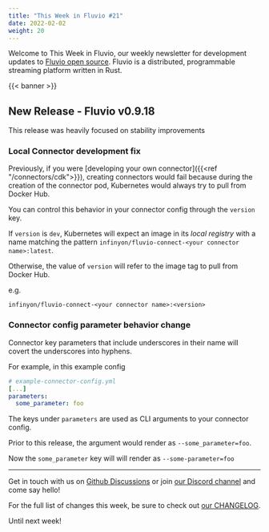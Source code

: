 ```yaml
---
title: "This Week in Fluvio #21"
date: 2022-02-02
weight: 20
---
```

Welcome to This Week in Fluvio, our weekly newsletter
for development updates to [Fluvio open source]. Fluvio is a distributed,
programmable streaming platform written in Rust.

{{< banner >}}

## New Release - Fluvio v0.9.18

This release was heavily focused on stability improvements

### Local Connector development fix

Previously, if you were [developing your own connector]({{<ref "/connectors/cdk">}}), creating connectors would fail because during the creation of the connector pod, Kubernetes would always try to pull from Docker Hub.

You can control this behavior in your connector config through the `version` key. 

If `version` is `dev`, Kubernetes will expect an image in its *local registry* with a name matching the pattern `infinyon/fluvio-connect-<your connector name>:latest`.

Otherwise, the value of `version` will refer to the image tag to pull from Docker Hub.

e.g.
```shell
infinyon/fluvio-connect-<your connector name>:<version>
```

### Connector config parameter behavior change
Connector key parameters that include underscores in their name will covert the underscores into hyphens.

For example, in this example config

```yaml
# example-connector-config.yml
[...]
parameters:
  some_parameter: foo
```

The keys under `parameters` are used as CLI arguments to your connector config.

Prior to this release, the argument would render as `--some_parameter=foo`. 

Now the `some_parameter` key will will render as `--some-parameter=foo`

---

Get in touch with us on [Github Discussions] or join [our Discord channel] and come say hello!

For the full list of changes this week, be sure to check out [our CHANGELOG].

Until next week!

[Fluvio open source]: https://github.com/infinyon/fluvio
[our CHANGELOG]: https://github.com/infinyon/fluvio/blob/master/CHANGELOG.md
[our Discord channel]: https://discordapp.com/invite/bBG2dTz
[Github Discussions]: https://github.com/infinyon/fluvio/discussions